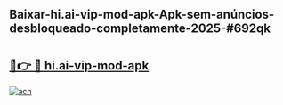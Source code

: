## Baixar-hi.ai-vip-mod-apk-Apk-sem-anúncios-desbloqueado-completamente-2025-#692qk

# <h2><a href="https://ainizakaria.my?title=hi.ai-vip-mod-apk&ref=22M">🔗👉 🔴 hi.ai-vip-mod-apk</a></h2>

[![acn](https://github.com/user-attachments/assets/0f9c940e-d8b0-45ae-aac7-cd30a18b3e1c)](https://ainizakaria.my?title=hi.ai-vip-mod-apk&ref=22M)

